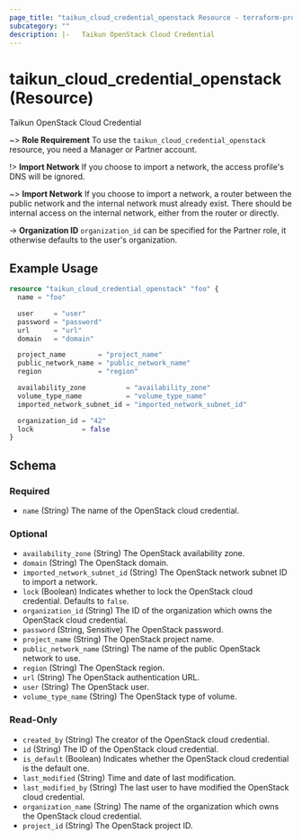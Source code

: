```yaml
---
page_title: "taikun_cloud_credential_openstack Resource - terraform-provider-taikun"
subcategory: ""
description: |-   Taikun OpenStack Cloud Credential
---
```


# taikun_cloud_credential_openstack (Resource)

Taikun OpenStack Cloud Credential

~> **Role Requirement** To use the `taikun_cloud_credential_openstack` resource, you need a Manager or Partner account.

!> **Import Network** If you choose to import a network, the access profile's DNS will be ignored.

~> **Import Network** If you choose to import a network, a router between the public network and the internal network must
already exist. There should be internal access on the internal network, either from the router or directly.

-> **Organization ID** `organization_id` can be specified for the Partner role, it otherwise defaults to the user's organization.

## Example Usage

```terraform
resource "taikun_cloud_credential_openstack" "foo" {
  name = "foo"

  user     = "user"
  password = "password"
  url      = "url"
  domain   = "domain"

  project_name        = "project_name"
  public_network_name = "public_network_name"
  region              = "region"

  availability_zone          = "availability_zone"
  volume_type_name           = "volume_type_name"
  imported_network_subnet_id = "imported_network_subnet_id"

  organization_id = "42"
  lock            = false
}
```

<!-- schema generated by tfplugindocs -->
## Schema

### Required

- `name` (String) The name of the OpenStack cloud credential.

### Optional

- `availability_zone` (String) The OpenStack availability zone.
- `domain` (String) The OpenStack domain.
- `imported_network_subnet_id` (String) The OpenStack network subnet ID to import a network.
- `lock` (Boolean) Indicates whether to lock the OpenStack cloud credential. Defaults to `false`.
- `organization_id` (String) The ID of the organization which owns the OpenStack cloud credential.
- `password` (String, Sensitive) The OpenStack password.
- `project_name` (String) The OpenStack project name.
- `public_network_name` (String) The name of the public OpenStack network to use.
- `region` (String) The OpenStack region.
- `url` (String) The OpenStack authentication URL.
- `user` (String) The OpenStack user.
- `volume_type_name` (String) The OpenStack type of volume.

### Read-Only

- `created_by` (String) The creator of the OpenStack cloud credential.
- `id` (String) The ID of the OpenStack cloud credential.
- `is_default` (Boolean) Indicates whether the OpenStack cloud credential is the default one.
- `last_modified` (String) Time and date of last modification.
- `last_modified_by` (String) The last user to have modified the OpenStack cloud credential.
- `organization_name` (String) The name of the organization which owns the OpenStack cloud credential.
- `project_id` (String) The OpenStack project ID.
